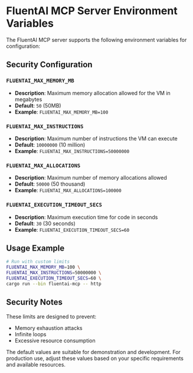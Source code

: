 # FluentAI MCP Server Environment Variables

The FluentAI MCP server supports the following environment variables for configuration:

## Security Configuration

### `FLUENTAI_MAX_MEMORY_MB`
- **Description**: Maximum memory allocation allowed for the VM in megabytes
- **Default**: `50` (50MB)
- **Example**: `FLUENTAI_MAX_MEMORY_MB=100`

### `FLUENTAI_MAX_INSTRUCTIONS`
- **Description**: Maximum number of instructions the VM can execute
- **Default**: `10000000` (10 million)
- **Example**: `FLUENTAI_MAX_INSTRUCTIONS=50000000`

### `FLUENTAI_MAX_ALLOCATIONS`
- **Description**: Maximum number of memory allocations allowed
- **Default**: `50000` (50 thousand)
- **Example**: `FLUENTAI_MAX_ALLOCATIONS=100000`

### `FLUENTAI_EXECUTION_TIMEOUT_SECS`
- **Description**: Maximum execution time for code in seconds
- **Default**: `30` (30 seconds)
- **Example**: `FLUENTAI_EXECUTION_TIMEOUT_SECS=60`

## Usage Example

```bash
# Run with custom limits
FLUENTAI_MAX_MEMORY_MB=100 \
FLUENTAI_MAX_INSTRUCTIONS=50000000 \
FLUENTAI_EXECUTION_TIMEOUT_SECS=60 \
cargo run --bin fluentai-mcp -- http
```

## Security Notes

These limits are designed to prevent:
- Memory exhaustion attacks
- Infinite loops
- Excessive resource consumption

The default values are suitable for demonstration and development. For production use, adjust these values based on your specific requirements and available resources.